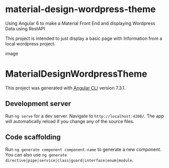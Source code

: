 # material-design-wordpress-theme
Using Angular 6 to make a Material Front End and displaying Wordpress Data using RestAPI


This project is intended to just display a basic page with Information from a local wordpress project.


image





# MaterialDesignWordpressTheme

This project was generated with [Angular CLI](https://github.com/angular/angular-cli) version 7.3.1.

## Development server

Run `ng serve` for a dev server. Navigate to `http://localhost:4200/`. The app will automatically reload if you change any of the source files.

## Code scaffolding

Run `ng generate component component-name` to generate a new component. You can also use `ng generate directive|pipe|service|class|guard|interface|enum|module`.